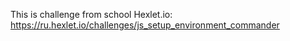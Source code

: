 This is challenge from school Hexlet.io:
https://ru.hexlet.io/challenges/js_setup_environment_commander
